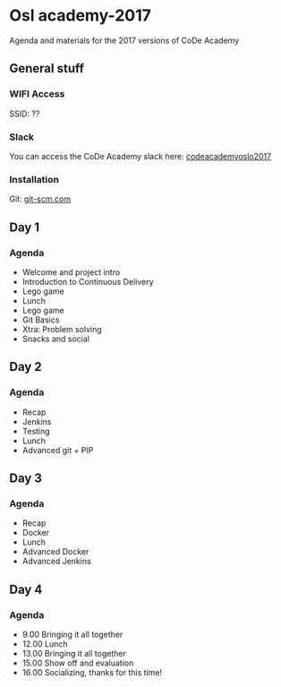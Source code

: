 # Osl academy-2017
Agenda and materials for the 2017 versions of CoDe Academy
## General stuff

### WIFI Access
SSID: ??

### Slack
You can access the CoDe Academy slack here: [codeacademyoslo2017](https://join.slack.com/t/codeacademyoslo2017/shared_invite/MjIyNzgyMDY1NTU0LTE1MDIwMDY1MzktZDVkZjFjODUxZA)

### Installation
Git: [git-scm.com](https://git-scm.com/)


## Day 1
### Agenda
* Welcome and project intro
* Introduction to Continuous Delivery
* Lego game
* Lunch
* Lego game
* Git Basics
* Xtra: Problem solving
* Snacks and social



## Day 2
### Agenda
* Recap
* Jenkins
* Testing
* Lunch
* Advanced git + PIP



## Day 3
### Agenda
* Recap
* Docker
* Lunch
* Advanced Docker
* Advanced Jenkins

## Day 4
### Agenda

* 9.00 Bringing it all together
* 12.00 Lunch
* 13.00 Bringing it all together
* 15.00 Show off and evaluation
* 16.00 Socializing, thanks for this time!
